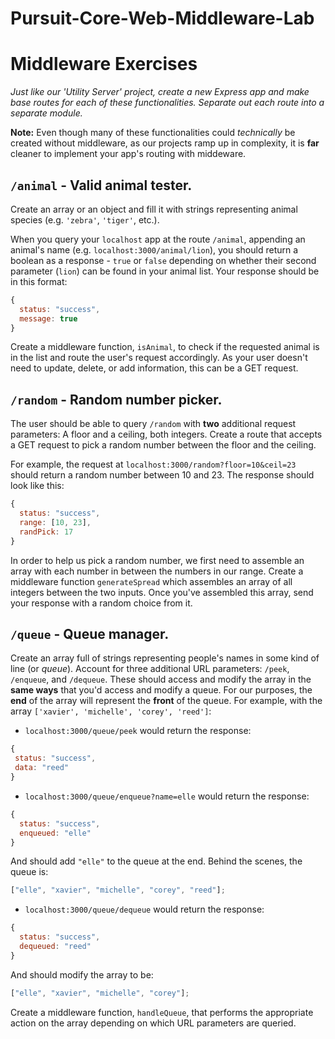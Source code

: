 # Pursuit-Core-Web-Middleware-Lab

# Middleware Exercises

_Just like our 'Utility Server' project, create a new Express app and make base routes for each of these functionalities. Separate out each route into a separate module._

**Note:** Even though many of these functionalities could _technically_ be created without middleware, as our projects ramp up in complexity, it is **far** cleaner to implement your app's routing with middeware.

## `/animal` - Valid animal tester.

Create an array or an object and fill it with strings representing animal species (e.g. `'zebra'`, `'tiger'`, etc.).

When you query your `localhost` app at the route `/animal`, appending an animal's name (e.g. `localhost:3000/animal/lion`), you should return a boolean as a response - `true` or `false` depending on whether their second parameter (`lion`) can be found in your animal list. Your response should be in this format:

```js
{
  status: "success",
  message: true
}
```

Create a middleware function, `isAnimal`, to check if the requested animal is in the list and route the user's request accordingly. As your user doesn't need to update, delete, or add information, this can be a GET request.

## `/random` - Random number picker.

The user should be able to query `/random` with **two** additional request parameters: A floor and a ceiling, both integers. Create a route that accepts a GET request to pick a random number between the floor and the ceiling.

For example, the request at `localhost:3000/random?floor=10&ceil=23` should return a random number between 10 and 23. The response should look like this:

```js
{
  status: "success",
  range: [10, 23],
  randPick: 17
}
```

In order to help us pick a random number, we first need to assemble an array with each number in between the numbers in our range. Create a middleware function `generateSpread` which assembles an array of all integers between the two inputs. Once you've assembled this array, send your response with a random choice from it.

## `/queue` - Queue manager.

Create an array full of strings representing people's names in some kind of line (or _queue_). Account for three additional URL parameters: `/peek`, `/enqueue`, and `/dequeue`. These should access and modify the array in the **same ways** that you'd access and modify a queue. For our purposes, the **end** of the array will represent the **front** of the queue. For example, with the array `['xavier', 'michelle', 'corey', 'reed']`:

- `localhost:3000/queue/peek` would return the response:

```js
{
 status: "success",
 data: "reed"
}
```

- `localhost:3000/queue/enqueue?name=elle` would return the response:

```js
{
  status: "success",
  enqueued: "elle"
}
```

And should add `"elle"` to the queue at the end. Behind the scenes, the queue is:

```js
["elle", "xavier", "michelle", "corey", "reed"];
```

- `localhost:3000/queue/dequeue` would return the response:

```js
{
  status: "success",
  dequeued: "reed"
}
```

And should modify the array to be:

```js
["elle", "xavier", "michelle", "corey"];
```

Create a middleware function, `handleQueue`, that performs the appropriate action on the array depending on which URL parameters are queried.
